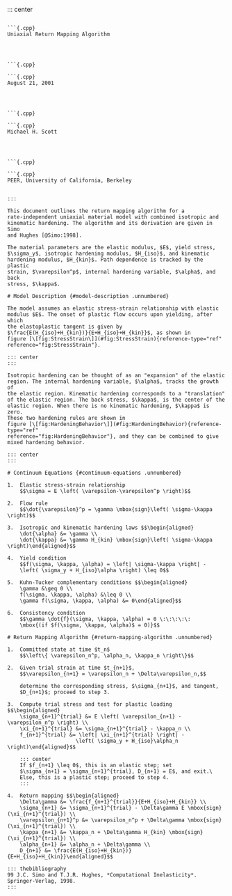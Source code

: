 ::: center

```{.cpp}

```{.cpp}
Uniaxial Return Mapping Algorithm
```

```



```{.cpp}

```{.cpp}
August 21, 2001
```

```



```{.cpp}

```{.cpp}
Michael H. Scott
```

```



```{.cpp}

```{.cpp}
PEER, University of California, Berkeley
```

```

:::

This document outlines the return mapping algorithm for a
rate-independent uniaxial material model with combined isotropic and
kinematic hardening. The algorithm and its derivation are given in Simo
and Hughes [@Simo:1998].

The material parameters are the elastic modulus, $E$, yield stress,
$\sigma_y$, isotropic hardening modulus, $H_{iso}$, and kinematic
hardening modulus, $H_{kin}$. Path dependence is tracked by the plastic
strain, $\varepsilon^p$, internal hardening variable, $\alpha$, and back
stress, $\kappa$.

# Model Description {#model-description .unnumbered}

The model assumes an elastic stress-strain relationship with elastic
modulus $E$. The onset of plastic flow occurs upon yielding, after which
the elastoplastic tangent is given by
$\frac{E(H_{iso}+H_{kin})}{E+H_{iso}+H_{kin}}$, as shown in
figure [\[fig:StressStrain\]](#fig:StressStrain){reference-type="ref"
reference="fig:StressStrain"}.

::: center
:::

Isotropic hardening can be thought of as an "expansion" of the elastic
region. The internal hardening variable, $\alpha$, tracks the growth of
the elastic region. Kinematic hardening corresponds to a "translation"
of the elastic region. The back stress, $\kappa$, is the center of the
elastic region. When there is no kinematic hardening, $\kappa$ is zero.
These two hardening rules are shown in
figure [\[fig:HardeningBehavior\]](#fig:HardeningBehavior){reference-type="ref"
reference="fig:HardeningBehavior"}, and they can be combined to give
mixed hardening behavior.

::: center
:::

# Continuum Equations {#continuum-equations .unnumbered}

1.  Elastic stress-strain relationship
    $$\sigma = E \left( \varepsilon-\varepsilon^p \right)$$

2.  Flow rule
    $$\dot{\varepsilon}^p = \gamma \mbox{sign}\left( \sigma-\kappa \right)$$

3.  Isotropic and kinematic hardening laws $$\begin{aligned}
    \dot{\alpha} &= \gamma \\
    \dot{\kappa} &= \gamma H_{kin} \mbox{sign}\left( \sigma-\kappa \right)\end{aligned}$$

4.  Yield condition
    $$f(\sigma, \kappa, \alpha) = \left| \sigma-\kappa \right| -
    \left( \sigma_y + H_{iso}\alpha \right) \leq 0$$

5.  Kuhn-Tucker complementary conditions $$\begin{aligned}
    \gamma &\geq 0 \\
    f(\sigma, \kappa, \alpha) &\leq 0 \\
    \gamma f(\sigma, \kappa, \alpha) &= 0\end{aligned}$$

6.  Consistency condition
    $$\gamma \dot{f}(\sigma, \kappa, \alpha) = 0 \:\:\:\:\:
    \mbox{(if $f(\sigma, \kappa, \alpha)$ = 0)}$$

# Return Mapping Algorithm {#return-mapping-algorithm .unnumbered}

1.  Committed state at time $t_n$
    $$\left\{ \varepsilon_n^p, \alpha_n, \kappa_n \right\}$$

2.  Given trial strain at time $t_{n+1}$,
    $$\varepsilon_{n+1} = \varepsilon_n + \Delta\varepsilon_n,$$

    determine the corresponding stress, $\sigma_{n+1}$, and tangent,
    $D_{n+1}$; proceed to step 3.

3.  Compute trial stress and test for plastic loading $$\begin{aligned}
    \sigma_{n+1}^{trial} &= E \left( \varepsilon_{n+1} - \varepsilon_n^p \right) \\
    \xi_{n+1}^{trial} &= \sigma_{n+1}^{trial} - \kappa_n \\
    f_{n+1}^{trial} &= \left| \xi_{n+1}^{trial} \right| -
                      \left( \sigma_y + H_{iso}\alpha_n \right)\end{aligned}$$

    ::: center
    If $f_{n+1} \leq 0$, this is an elastic step; set
    $\sigma_{n+1} = \sigma_{n+1}^{trial}, D_{n+1} = E$, and exit.\
    Else, this is a plastic step; proceed to step 4.
    :::

4.  Return mapping $$\begin{aligned}
    \Delta\gamma &= \frac{f_{n+1}^{trial}}{E+H_{iso}+H_{kin}} \\
    \sigma_{n+1} &= \sigma_{n+1}^{trial} - \Delta\gamma E \mbox{sign}(\xi_{n+1}^{trial}) \\
    \varepsilon_{n+1}^p &= \varepsilon_n^p + \Delta\gamma \mbox{sign}(\xi_{n+1}^{trial}) \\
    \kappa_{n+1} &= \kappa_n + \Delta\gamma H_{kin} \mbox{sign}(\xi_{n+1}^{trial}) \\
    \alpha_{n+1} &= \alpha_n + \Delta\gamma \\
    D_{n+1} &= \frac{E(H_{iso}+H_{kin})}{E+H_{iso}+H_{kin}}\end{aligned}$$

::: thebibliography
99 J.C. Simo and T.J.R. Hughes, *Computational Inelasticity*.
Springer-Verlag, 1998.
:::
